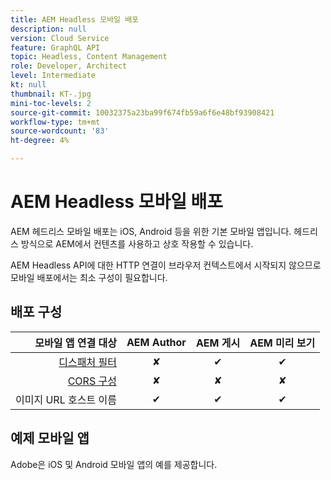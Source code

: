 ```yaml
---
title: AEM Headless 모바일 배포
description: null
version: Cloud Service
feature: GraphQL API
topic: Headless, Content Management
role: Developer, Architect
level: Intermediate
kt: null
thumbnail: KT-.jpg
mini-toc-levels: 2
source-git-commit: 10032375a23ba99f674fb59a6f6e48bf93908421
workflow-type: tm+mt
source-wordcount: '83'
ht-degree: 4%

---
```



# AEM Headless 모바일 배포

AEM 헤드리스 모바일 배포는 iOS, Android 등을 위한 기본 모바일 앱입니다. 헤드리스 방식으로 AEM에서 컨텐츠를 사용하고 상호 작용할 수 있습니다.

AEM Headless API에 대한 HTTP 연결이 브라우저 컨텍스트에서 시작되지 않으므로 모바일 배포에서는 최소 구성이 필요합니다.

## 배포 구성

| 모바일 앱 연결 대상 | AEM Author | AEM 게시 | AEM 미리 보기 |
|-----------------------:|:----------:|:-----------:|:-----------:|
| [디스패처 필터](./dispatcher-fitlers.md) | ✘ | ✔ | ✔ |
| [CORS 구성](./cors.md) | ✘ | ✘ | ✘ |
| 이미지 URL 호스트 이름 | ✔ | ✔ | ✔ |

## 예제 모바일 앱

Adobe은 iOS 및 Android 모바일 앱의 예를 제공합니다.


